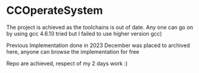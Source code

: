# CCOperateSystem

The project is achieved as the toolchains is out of date. Any one can go on by using gcc 4.6.1(I tried but I failed to use higher version gcc)

Previous Implementation done in 2023 December was placed to archived here, anyone can browse the implementation for free

Repo are achieved, respect of my 2 days work :)
